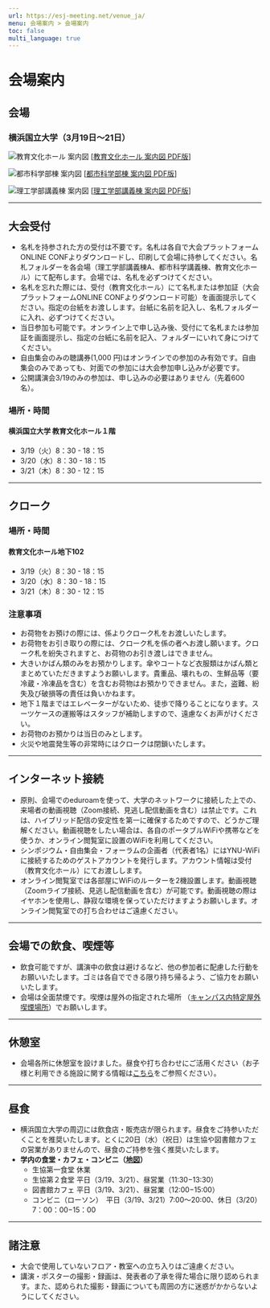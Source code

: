 ```yaml
---
url: https://esj-meeting.net/venue_ja/
menu: 会場案内 > 会場案内
toc: false
multi_language: true
---
```


# 会場案内

## 会場

### 横浜国立大学（3月19日〜21日）

![教育文化ホール 案内図](https://esj-meeting.net/wp-content/uploads/2024/02/venue_1_ja.jpg)
[[教育文化ホール 案内図 PDF版](https://esj-meeting.net/wp-content/uploads/2024/02/venue_1_ja.pdf)]

![都市科学部棟 案内図](https://esj-meeting.net/wp-content/uploads/2024/02/venue_2_ja.jpg)
[[都市科学部棟 案内図 PDF版](https://esj-meeting.net/wp-content/uploads/2024/02/venue_2_ja.pdf)]

![理工学部講義棟 案内図](https://esj-meeting.net/wp-content/uploads/2024/02/venue_3_ja.jpg)
[[理工学部講義棟 案内図 PDF版](https://esj-meeting.net/wp-content/uploads/2024/02/venue_3_ja.pdf)]

-------------------------------------------------------------------------------

## 大会受付

* 名札を持参された方の受付は不要です。名札は各自で大会プラットフォームONLINE CONFよりダウンロードし、印刷して会場に持参してください。名札フォルダーを各会場（理工学部講義棟A、都市科学講義棟、教育文化ホール）にて配布します。会場では、名札を必ずつけてください。
* 名札を忘れた際には、受付（教育文化ホール）にて名札または参加証（大会プラットフォームONLINE CONFよりダウンロード可能）を画面提示してください。指定の台紙をお渡しします。台紙に名前を記入し、名札フォルダーに入れ、必ずつけてください。
* 当日参加も可能です。オンライン上で申し込み後、受付にて名札または参加証を画面提示し、指定の台紙に名前を記入、フォルダーにいれて身につけてください。
* 自由集会のみの聴講券(1,000 円)はオンラインでの参加のみ有効です。自由集会のみであっても、対面での参加には大会参加申し込みが必要です。
* 公開講演会3/19のみの参加は、申し込みの必要はありません（先着600名）。

### 場所・時間

#### 横浜国立大学 教育文化ホール１階

* 3/19（火）8：30 - 18：15
* 3/20（水）8：30 - 18：15
* 3/21（木）8：30 - 12：15

-------------------------------------------------------------------------------

## クローク

### 場所・時間

#### 教育文化ホール地下102

* 3/19（火）8：30 - 18：15
* 3/20（水）8：30 - 18：15
* 3/21（木）8：30 - 12：15

### 注意事項

* お荷物をお預けの際には、係よりクローク札をお渡しいたします。
* お荷物をお引き取りの際には、クローク札を係の者へお渡し願います。クローク札を紛失されますと、お荷物のお引き渡しはできません。
* 大きいかばん類のみをお預かりします。傘やコートなど衣服類はかばん類とまとめていただきますようお願いします。貴重品、壊れもの、生鮮品等（要冷蔵・冷凍品を含む）を含むお荷物はお預かりできません。また，盗難、紛失及び破損等の責任は負いかねます。
* 地下１階まではエレベーターがないため、徒歩で降りることになります。スーツケースの運搬等はスタッフが補助しますので、遠慮なくお声がけください。
* お荷物のお預かりは当日のみとします。
* 火災や地震発生等の非常時にはクロークは閉鎖いたします。

-------------------------------------------------------------------------------

## インターネット接続

* 原則、会場でのeduroamを使って、大学のネットワークに接続した上での、来場者の動画視聴（Zoom接続、見逃し配信動画を含む）は禁止です。これは、ハイブリッド配信の安定性を第一に確保するためですので、どうかご理解ください。動画視聴をしたい場合は、各自のポータブルWiFiや携帯などを使うか、オンライン閲覧室に設置のWiFiを利用してください。
* シンポジウム・自由集会・フォーラムの企画者（代表者1名）にはYNU-WiFiに接続するためのゲストアカウントを発行します。アカウント情報は受付（教育文化ホール）にてお渡しします。
* オンライン閲覧室では各部屋にWiFiのルーターを2機設置します。動画視聴（Zoomライブ接続、見逃し配信動画を含む）が可能です。動画視聴の際はイヤホンを使用し、静寂な環境を保っていただけますようお願いします。オンライン閲覧室での打ち合わせはご遠慮ください。

-------------------------------------------------------------------------------

## 会場での飲食、喫煙等

* 飲食可能ですが、講演中の飲食は避けるなど、他の参加者に配慮した行動をお願いいたします。ゴミは各自でできる限り持ち帰るよう、ご協力をお願いいたします。
* 会場は全面禁煙です。喫煙は屋外の指定された場所 （[キャンパス内特定屋外喫煙場所](https://www.ynu.ac.jp/campus/attention/smoking.html)）でお願いします。

-------------------------------------------------------------------------------

## 休憩室

* 会場各所に休憩室を設けました。昼食や打ち合わせにご活用ください（お子様と利用できる施設に関する情報は[こちら](childcare_facilities_ja)をご参照ください）。

-------------------------------------------------------------------------------

## 昼食

* 横浜国立大学の周辺には飲食店・販売店が限られます。昼食をご持参いただくことを推奨いたします。とくに20日（水）（祝日）は生協や図書館カフェの営業がありませんので、昼食のご持参を強く推奨いたします。
* **学内の食堂・カフェ・コンビニ（[地図](https://esj-meeting.net/wp-content/uploads/2024/02/campus_map_ja.pdf)）**
    * 生協第一食堂 休業
    * 生協第２食堂 平日（3/19、3/21）、昼営業（11:30−13:30）
    * 図書館カフェ 平日（3/19、3/21）、昼営業（12:00−15:00）
    * コンビニ（ローソン）　平日（3/19、3/21）7:00～20:00、休日（3/20）7：00：00−15：00

-------------------------------------------------------------------------------

## 諸注意

* 大会で使用していないフロア・教室への立ち入りはご遠慮ください。
* 講演・ポスターの撮影・録画は、発表者の了承を得た場合に限り認められます。また、認められた撮影・録画についても周囲の方に迷惑がかからないようにしてください。
